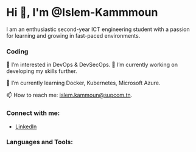 # Hi 👋, I'm @Islem-Kammmoun

I am an enthusiastic second-year ICT engineering student with a passion for learning and growing in fast-paced environments.

### Coding
👀 I’m interested in DevOps & DevSecOps.
🔭 I’m currently working on developing my skills further.

🌱 I’m currently learning Docker, Kubernetes, Microsoft Azure.

📫 How to reach me: islem.kammoun@supcom.tn.


### Connect with me:
- [LinkedIn](https://www.linkedin.com/in/islem-kammoun-a3a6b9245/)

### Languages and Tools:

<!---docker jenkins kubernetes azure promethus grafana linux cplusplus css3 figma git html5 javascript mongodb sql python flask sqlite --->

<!---
Islem-Kammmoun/Islem-Kammmoun is a ✨ special ✨ repository because its `README.md` (this file) appears on your GitHub profile.
You can click the Preview link to take a look at your changes.
--->
